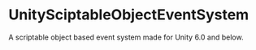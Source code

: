 # UnitySciptableObjectEventSystem
A scriptable object based event system made for Unity 6.0 and below.

